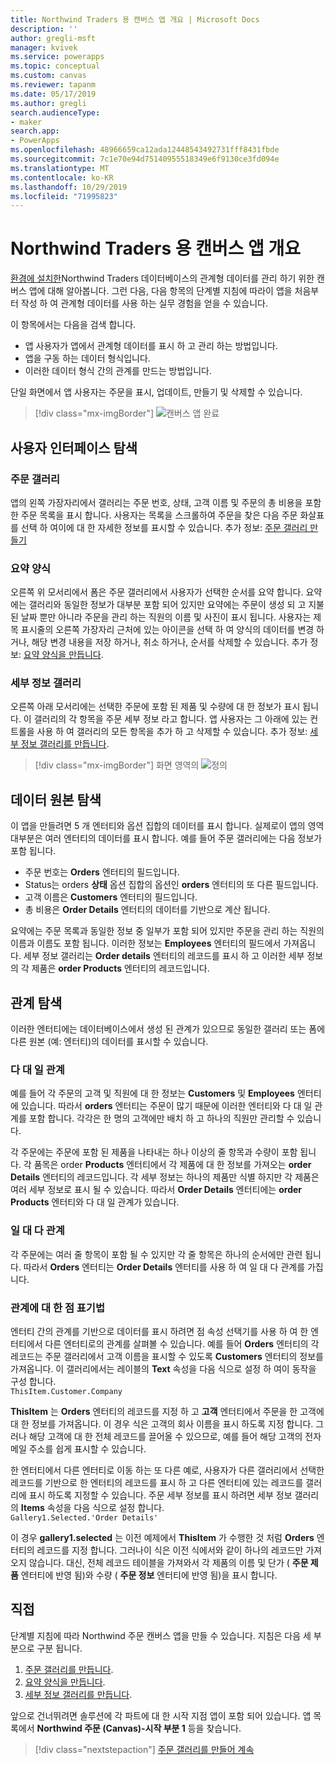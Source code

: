 ```yaml
---
title: Northwind Traders 용 캔버스 앱 개요 | Microsoft Docs
description: ''
author: gregli-msft
manager: kvivek
ms.service: powerapps
ms.topic: conceptual
ms.custom: canvas
ms.reviewer: tapanm
ms.date: 05/17/2019
ms.author: gregli
search.audienceType:
- maker
search.app:
- PowerApps
ms.openlocfilehash: 48966659ca12ada12448543492731fff8431fbde
ms.sourcegitcommit: 7c1e70e94d75140955518349e6f9130ce3fd094e
ms.translationtype: MT
ms.contentlocale: ko-KR
ms.lasthandoff: 10/29/2019
ms.locfileid: "71995823"
---
```

# <a name="overview-of-the-canvas-app-for-northwind-traders"></a>Northwind Traders 용 캔버스 앱 개요

[환경에 설치한](northwind-install.md)Northwind Traders 데이터베이스의 관계형 데이터를 관리 하기 위한 캔버스 앱에 대해 알아봅니다. 그런 다음, 다음 항목의 단계별 지침에 따라이 앱을 처음부터 작성 하 여 관계형 데이터를 사용 하는 실무 경험을 얻을 수 있습니다.

이 항목에서는 다음을 검색 합니다.

- 앱 사용자가 앱에서 관계형 데이터를 표시 하 고 관리 하는 방법입니다.
- 앱을 구동 하는 데이터 형식입니다.
- 이러한 데이터 형식 간의 관계를 만드는 방법입니다.

단일 화면에서 앱 사용자는 주문을 표시, 업데이트, 만들기 및 삭제할 수 있습니다.

> [!div class="mx-imgBorder"]
> ![캔버스 앱](media/northwind-orders-canvas-part1/orders-finished.png) 완료

## <a name="explore-the-user-interface"></a>사용자 인터페이스 탐색

### <a name="order-gallery"></a>주문 갤러리

앱의 왼쪽 가장자리에서 갤러리는 주문 번호, 상태, 고객 이름 및 주문의 총 비용을 포함 한 주문 목록을 표시 합니다. 사용자는 목록을 스크롤하여 주문을 찾은 다음 주문 화살표를 선택 하 여이에 대 한 자세한 정보를 표시할 수 있습니다. 추가 정보: [주문 갤러리 만들기](northwind-orders-canvas-part1.md)

### <a name="summary-form"></a>요약 양식

오른쪽 위 모서리에서 폼은 주문 갤러리에서 사용자가 선택한 순서를 요약 합니다. 요약에는 갤러리와 동일한 정보가 대부분 포함 되어 있지만 요약에는 주문이 생성 되 고 지불 된 날짜 뿐만 아니라 주문을 관리 하는 직원의 이름 및 사진이 표시 됩니다. 사용자는 제목 표시줄의 오른쪽 가장자리 근처에 있는 아이콘을 선택 하 여 양식의 데이터를 변경 하거나, 해당 변경 내용을 저장 하거나, 취소 하거나, 순서를 삭제할 수 있습니다. 추가 정보: [요약 양식을 만듭니다](northwind-orders-canvas-part2.md).

### <a name="detail-gallery"></a>세부 정보 갤러리

오른쪽 아래 모서리에는 선택한 주문에 포함 된 제품 및 수량에 대 한 정보가 표시 됩니다. 이 갤러리의 각 항목을 주문 세부 정보 라고 합니다. 앱 사용자는 그 아래에 있는 컨트롤을 사용 하 여 갤러리의 모든 항목을 추가 하 고 삭제할 수 있습니다. 추가 정보: [세부 정보 갤러리를 만듭니다](northwind-orders-canvas-part3.md).

> [!div class="mx-imgBorder"]
> 화면 영역의 ![정의](media/northwind-orders-canvas-part1/orders-parts.png)

## <a name="explore-the-data-sources"></a>데이터 원본 탐색

이 앱을 만들려면 5 개 엔터티와 옵션 집합의 데이터를 표시 합니다. 실제로이 앱의 영역 대부분은 여러 엔터티의 데이터를 표시 합니다. 예를 들어 주문 갤러리에는 다음 정보가 포함 됩니다.

- 주문 번호는 **Orders** 엔터티의 필드입니다.
- Status는 orders **상태** 옵션 집합의 옵션인 **orders** 엔터티의 또 다른 필드입니다.
- 고객 이름은 **Customers** 엔터티의 필드입니다.
- 총 비용은 **Order Details** 엔터티의 데이터를 기반으로 계산 됩니다.

요약에는 주문 목록과 동일한 정보 중 일부가 포함 되어 있지만 주문을 관리 하는 직원의 이름과 이름도 포함 됩니다. 이러한 정보는 **Employees** 엔터티의 필드에서 가져옵니다. 세부 정보 갤러리는 **Order details** 엔터티의 레코드를 표시 하 고 이러한 세부 정보의 각 제품은 **order Products** 엔터티의 레코드입니다.

## <a name="explore-the-relationships"></a>관계 탐색

이러한 엔터티에는 데이터베이스에서 생성 된 관계가 있으므로 동일한 갤러리 또는 폼에 다른 원본 (예: 엔터티)의 데이터를 표시할 수 있습니다.

### <a name="many-to-one-relationships"></a>다 대 일 관계

예를 들어 각 주문의 고객 및 직원에 대 한 정보는 **Customers** 및 **Employees** 엔터티에 있습니다. 따라서 **orders** 엔터티는 주문이 많기 때문에 이러한 엔터티와 다 대 일 관계를 포함 합니다. 각각은 한 명의 고객에만 배치 하 고 하나의 직원만 관리할 수 있습니다.

각 주문에는 주문에 포함 된 제품을 나타내는 하나 이상의 줄 항목과 수량이 포함 됩니다. 각 품목은 order **Products** 엔터티에서 각 제품에 대 한 정보를 가져오는 **order Details** 엔터티의 레코드입니다. 각 세부 정보는 하나의 제품만 식별 하지만 각 제품은 여러 세부 정보로 표시 될 수 있습니다. 따라서 **Order Details** 엔터티에는 **order Products** 엔터티와 다 대 일 관계가 있습니다.

### <a name="one-to-many-relationships"></a>일 대 다 관계

각 주문에는 여러 줄 항목이 포함 될 수 있지만 각 줄 항목은 하나의 순서에만 관련 됩니다. 따라서 **Orders** 엔터티는 **Order Details** 엔터티를 사용 하 여 일 대 다 관계를 가집니다.

### <a name="dot-notation-for-relationships"></a>관계에 대 한 점 표기법 

엔터티 간의 관계를 기반으로 데이터를 표시 하려면 점 속성 선택기를 사용 하 여 한 엔터티에서 다른 엔터티로의 관계를 살펴볼 수 있습니다.  예를 들어 **Orders** 엔터티의 각 레코드는 주문 갤러리에서 고객 이름을 표시할 수 있도록 **Customers** 엔터티의 정보를 가져옵니다. 이 갤러리에서는 레이블의 **Text** 속성을 다음 식으로 설정 하 여이 동작을 구성 합니다.<br>`ThisItem.Customer.Company`

**ThisItem** 는 **Orders** 엔터티의 레코드를 지정 하 고 **고객** 엔터티에서 주문을 한 고객에 대 한 정보를 가져옵니다. 이 경우 식은 고객의 회사 이름을 표시 하도록 지정 합니다. 그러나 해당 고객에 대 한 전체 레코드를 끌어올 수 있으므로, 예를 들어 해당 고객의 전자 메일 주소를 쉽게 표시할 수 있습니다.

한 엔터티에서 다른 엔터티로 이동 하는 또 다른 예로, 사용자가 다른 갤러리에서 선택한 레코드를 기반으로 한 엔터티의 레코드를 표시 하 고 다른 엔터티에 있는 레코드를 갤러리에 표시 하도록 지정할 수 있습니다. 주문 세부 정보를 표시 하려면 세부 정보 갤러리의 **Items** 속성을 다음 식으로 설정 합니다.<br>`Gallery1.Selected.'Order Details'`

이 경우 **gallery1.selected** 는 이전 예제에서 **ThisItem** 가 수행한 것 처럼 **Orders** 엔터티의 레코드를 지정 합니다. 그러나이 식은 이전 식에서와 같이 하나의 레코드만 가져오지 않습니다. 대신, 전체 레코드 테이블을 가져와서 각 제품의 이름 및 단가 ( **주문 제품** 엔터티에 반영 됨)와 수량 ( **주문 정보** 엔터티에 반영 됨)을 표시 합니다.

## <a name="do-it-yourself"></a>직접

단계별 지침에 따라 Northwind 주문 캔버스 앱을 만들 수 있습니다.  지침은 다음 세 부분으로 구분 됩니다.

1. [주문 갤러리를 만듭니다](northwind-orders-canvas-part1.md).
1. [요약 양식을 만듭니다](northwind-orders-canvas-part2.md).
1. [세부 정보 갤러리를 만듭니다](northwind-orders-canvas-part3.md).

앞으로 건너뛰려면 솔루션에 각 파트에 대 한 시작 지점 앱이 포함 되어 있습니다.  앱 목록에서 **Northwind 주문 (Canvas)-시작 부분 1** 등을 찾습니다.

> [!div class="nextstepaction"]
> [주문 갤러리를 만들어 계속](northwind-orders-canvas-part1.md)
